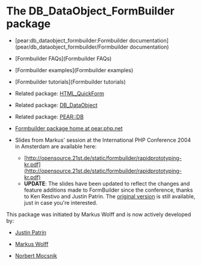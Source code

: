 
# The DB_DataObject_FormBuilder package


*  [pear:db_dataobject_formbuilder:Formbuilder documentation](pear/db_dataobject_formbuilder/Formbuilder documentation)

*  [Formbuilder FAQs](Formbuilder FAQs)

*  [Formbuilder examples](Formbuilder examples)

*  [Formbuilder tutorials](Formbuilder tutorials)

*  Related package: [HTML_QuickForm](http://pear.php.net/package/HTML_QuickForm)

*  Related package: [DB_DataObject](http://pear.php.net/package/DB_DataObject)

*  Related package: [PEAR::DB](http://pear.php.net/package/DB)

*  [Formbuilder package home at pear.php.net](http://pear.php.net/package/DB_DataObject_FormBuilder)

*  Slides from Markus' session at the International PHP Conference 2004 in Amsterdam are available here:
    *  [http://opensource.21st.de/static/formbuilder/rapidprototyping-kr.pdf](http://opensource.21st.de/static/formbuilder/rapidprototyping-kr.pdf)
    * **UPDATE**: The slides have been updated to reflect the changes and feature additions made to FormBuilder since the conference, thanks to Ken Restivo and Justin Patrin. The [original version](http://www.21st.de/downloads/rapidprototyping.pdf) is still available, just in case you're interested.


This package was initiated by Markus Wolff and is now actively developed by:

*  [Justin Patrin](http://pear.php.net/user/justinpatrin)

*  [Markus Wolff](http://pear.php.net/user/mw21st)

*  [Norbert Mocsnik](http://pear.php.net/user/norbert)



